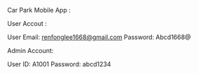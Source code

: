 Car Park Mobile App :

User Accout :

User Email: renfonglee1668@gmail.com
Password: Abcd1668@

Admin Account:

User ID: A1001
Password: abcd1234
